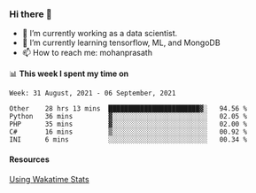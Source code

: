 ### Hi there 👋

- 🔭 I’m currently working as a data scientist.
- 🌱 I’m currently learning tensorflow, ML, and MongoDB
- 📫 How to reach me: mohanprasath

📊 **This week I spent my time on**
<!--START_SECTION:waka-->
```text
Week: 31 August, 2021 - 06 September, 2021

Other    28 hrs 13 mins  ███████████████████████▓░   94.56 % 
Python   36 mins         ▓░░░░░░░░░░░░░░░░░░░░░░░░   02.05 % 
PHP      35 mins         ▓░░░░░░░░░░░░░░░░░░░░░░░░   02.00 % 
C#       16 mins         ▒░░░░░░░░░░░░░░░░░░░░░░░░   00.92 % 
INI      6 mins          ░░░░░░░░░░░░░░░░░░░░░░░░░   00.34 % 
```
<!--END_SECTION:waka-->

#### Resources
[Using Wakatime Stats](https://github.com/marketplace/actions/waka-readme)
